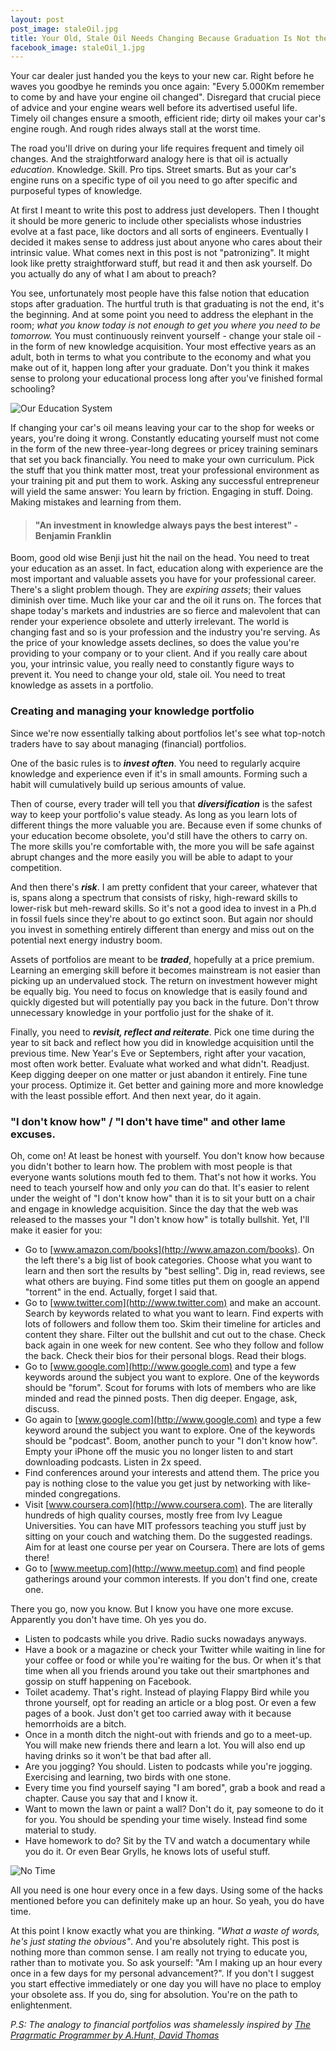 ```yaml
---
layout: post
post_image: staleOil.jpg
title: Your Old, Stale Oil Needs Changing Because Graduation Is Not the End but the Beginning
facebook_image: staleOil_1.jpg
---
```

Your car dealer just handed you the keys to your new car. Right before he waves you goodbye he reminds you once again: "Every 5.000Km remember to come by and have your engine oil changed". Disregard that crucial piece of advice and your engine wears well before its advertised useful life. Timely oil changes ensure a smooth, efficient ride; dirty oil makes your car's engine rough. And rough rides always stall at the worst time.

The road you'll drive on during your life requires frequent and timely oil changes. And the straightforward analogy here is that oil is actually *education*. Knowledge. Skill. Pro tips. Street smarts. But as your car's engine runs on a specific type of oil you need to go after specific and purposeful types of knowledge.

At first I meant to write this post to address just developers. Then I thought it should be more generic to include other specialists whose industries evolve at a fast pace, like doctors and all sorts of engineers. Eventually I decided it makes sense to address just about anyone who cares about their intrinsic value. What comes next in this post is not "patronizing". It might look like pretty straightforward stuff, but read it and then ask yourself. Do you actually do any of what I am about to preach?

You see, unfortunately most people have this false notion that education stops after graduation. The hurtful truth is that graduating is not the end, it's the beginning. And at some point you need to address the elephant in the room; *what you know today is not enough to get you where you need to be tomorrow.* You must continuously reinvent yourself - change your stale oil - in the form of new knowledge acquisition. Your most effective years as an adult, both in terms to what you contribute to the economy and what you make out of it, happen long after your graduate. Don't you think it makes sense to prolong your educational process long after you've finished formal schooling?  

![Our Education System](/images/posts/staleOil_1.jpg)

If changing your car's oil means leaving your car to the shop for weeks or years, you're doing it wrong. Constantly educating yourself must not come in the form of the new three-year-long degrees or pricey training seminars that set you back financially. You need to make your own curriculum. Pick the stuff that you think matter most, treat your professional environment as your training pit and put them to work. Asking any successful entrepreneur will yield the same answer: You learn by friction. Engaging in stuff. Doing. Making mistakes and learning from them.


> #### "An investment in knowledge always pays the best interest" - Benjamin Franklin

Boom, good old wise Benji just hit the nail on the head. You need to treat your education as an asset. In fact, education along with experience are the most important and valuable assets you have for your professional career. There's a slight problem though. They are *expiring assets*; their values diminish over time. Much like your car and the oil it runs on. The forces that shape today's markets and industries are so fierce and malevolent that can render your experience obsolete and
utterly irrelevant. The world is changing fast and so is your profession and the industry you're serving. As the price of your knowledge assets declines, so does the value you're providing to your company or to your client. And if you really care about you, your intrinsic value, you really need to constantly figure ways to prevent it. You need to change your old, stale oil. You need to treat knowledge as assets in a portfolio.

### Creating and managing your knowledge portfolio

Since we're now essentially talking about portfolios let's see what top-notch traders have to say about managing (financial) portfolios.

One of the basic rules is to ***invest often***. You need to regularly acquire knowledge and experience even if it's in small amounts. Forming such a habit will cumulatively build up serious amounts of value.

Then of course, every trader will tell you that ***diversification*** is the safest way to keep your portfolio's value steady. As long as you learn lots of different things the more valuable you are. Because even if some chunks of your education become obsolete, you'd still have the others to carry on. The more skills you're comfortable with, the more you will be safe against abrupt changes and the more easily you will be able to adapt to your competition.

And then there's ***risk***. I am pretty confident that your career, whatever that is, spans along a spectrum that consists of risky, high-reward skills to lower-risk but meh-reward skills. So it's not a good idea to invest in a Ph.d in fossil fuels since they're about to go extinct soon. But again nor should you invest in something entirely different than energy and miss out on the potential next energy industry boom.

Assets of portfolios are meant to be ***traded***, hopefully at a price premium. Learning an emerging skill before it becomes mainstream is not easier than picking up an undervalued stock. The return on investment however might be equally big. You need to focus on knowledge that is easily found and quickly digested but will potentially pay you back in the future. Don't throw unnecessary knowledge in your portfolio just for the shake of it.

Finally, you need to ***revisit, reflect and reiterate***. Pick one time during the year to sit back and reflect how you did in knowledge acquisition until the previous time. New Year's Eve or Septembers, right after your vacation, most often work better. Evaluate what worked and what didn't. Readjust. Keep digging deeper on one matter or just abandon it entirely. Fine tune your process. Optimize it. Get better and gaining more and more knowledge with the least possible effort. And then next year, do it again.

### "I don't know how" / "I don't have time" and other lame excuses.
Oh, come on! At least be honest with yourself. You don't know how because you didn't bother to learn how. The problem with most people is that everyone wants solutions mouth fed to them. That's not how it works. You need to teach yourself how and only *you* can do that. It's easier to relent under the weight of "I don't know how" than it is to sit your butt on a chair and engage in knowledge acquisition. Since the day that the web was released to the masses your "I don't know how" is totally bullshit. Yet, I'll make it easier for you:

- Go to [www.amazon.com/books](http://www.amazon.com/books). On the left there's a big list of book categories. Choose what you want to learn and then sort the results by "best selling". Dig in, read reviews, see what others are buying. Find some titles put them on google an append "torrent" in the end. Actually, forget I said that.
- Go to [www.twitter.com](http://www.twitter.com) and make an account. Search by keywords related to what you want to learn. Find experts with lots of followers and follow them too. Skim their timeline for articles and content they share. Filter out the bullshit and cut out to the chase. Check back again in one week for new content. See who they follow and follow the back. Check their bios for their personal blogs. Read their blogs.
- Go to [www.google.com](http://www.google.com) and type a few keywords around the subject you want to explore. One of the keywords should be "forum". Scout for forums with lots of members who are like minded and read the pinned posts. Then dig deeper. Engage, ask, discuss.
- Go again to [www.google.com](http://www.google.com) and type a few keyword around the subject you want to explore. One of the keywords should be "podcast". Boom, another punch to your "I don't know how". Empty your iPhone off the music you no longer listen to and start downloading podcasts. Listen in 2x speed.
- Find conferences around your interests and attend them. The price you pay is nothing close to the value you get just by networking with like-minded congregations.
- Visit [www.coursera.com](http://www.coursera.com). The are literally hundreds of high quality courses, mostly free from Ivy League Universities. You can have MIT professors teaching you stuff just by sitting on your couch and watching them. Do the suggested readings. Aim for at least one course per year on Coursera. There are lots of gems there!
- Go to [www.meetup.com](http://www.meetup.com) and find people gatherings around your common interests. If you don't find one, create one.

There you go, now you know. But I know you have one more excuse. Apparently you don't have time. Oh yes you do.

- Listen to podcasts while you drive. Radio sucks nowadays anyways.
- Have a book or a magazine or check your Twitter while waiting in line for your coffee or food or while you're waiting for the bus. Or when it's that time when all you friends around you take out their smartphones and gossip on stuff happening on Facebook.
- Toilet academy. That's right. Instead of playing Flappy Bird while you throne yourself, opt for reading an article or a blog post. Or even a few pages of a book. Just don't get too carried away with it because hemorrhoids are a bitch.
- Once in a month ditch the night-out with friends and go to a meet-up. You will make new friends there and learn a lot. You will also end up having drinks so it won't be that bad after all.
- Are you jogging? You should. Listen to podcasts while you're jogging. Exercising and learning, two birds with one stone.
- Every time you find yourself saying "I am bored", grab a book and read a chapter. Cause you say that and I know it.
- Want to mown the lawn or paint a wall? Don't do it, pay someone to do it for you. You should be spending your time wisely. Instead find some material to study.
- Have homework to do? Sit by the TV and watch a documentary while you do it. Or even Bear Grylls, he knows lots of useful stuff.

![No Time](/images/posts/staleOil_2.jpeg)

All you need is one hour every once in a few days. Using some of the hacks mentioned before you can definitely make up an hour. So yeah, you do have time.

At this point I know exactly what you are thinking. *"What a waste of words, he's just stating the obvious"*. And you're absolutely right. This post is nothing more than common sense. I am really not trying to educate you, rather than to motivate you. So ask yourself: "Am I making up an hour every once in a few days for my personal advancement?". If you don't I suggest you start effective immediately or one day you will have no place to employ your obsolete ass. If you do, sing for absolution. You're on the path to enlightenment.

*P.S: The analogy to financial portfolios was shamelessly inspired by [The Pragrmatic Programmer by A.Hunt, David Thomas](http://www.amazon.com/The-Pragmatic-Programmer-Journeyman-Master/dp/020161622X)*
